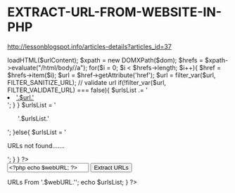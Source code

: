 # EXTRACT-URL-FROM-WEBSITE-IN-PHP
http://lessonblogspot.info/articles-details?articles_id=37

<?php
$urlsList = '';
$webURL = '';
if(isset($_POST['submit']) && !empty($_POST['webURL'])){
    $webURL = $_POST['webURL'];
    $webURL = filter_var($webURL, FILTER_SANITIZE_URL);
    if(!filter_var($webURL, FILTER_VALIDATE_URL) === false){        
        $urlContent = file_get_contents($webURL);
        $dom = new DOMDocument();
        @$dom--->loadHTML($urlContent);
        $xpath = new DOMXPath($dom);
        $hrefs = $xpath->evaluate("/html/body//a");
         
        for($i = 0; $i < $hrefs->length; $i++){
            $href = $hrefs->item($i);
            $url = $href->getAttribute('href');
            $url = filter_var($url, FILTER_SANITIZE_URL);
            // validate url
            if(!filter_var($url, FILTER_VALIDATE_URL) === false){
                $urlsList .= '<li><a href="'.$url.'" target="_blank">'.$url.'</a></li>';
            }
        }
        $urlsList = '<ul>'.$urlsList.'</ul>';
    }else{
        $urlsList = '<p>URLs not found.......</p>';
    }
}
?>
 
<div class="container">
<form method="post">
    <input type="text" name="webURL" value="<?php echo $webURL; ?>">
    <input type="submit" name="submit" value="Extract URLs">
</form>
<?php if(!empty($urlsList)){ 
echo '<h3-->URLs From '.$webURL.'';
echo $urlsList;
} ?>
</div>
